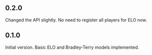 ## 0.2.0
Changed the API slightly. No need to register all players for ELO now.

## 0.1.0
Initial version.
Basic ELO and Bradley-Terry models implemented.
